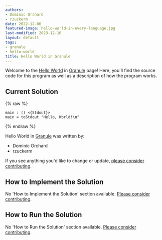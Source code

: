 ```yaml
---
authors:
- Dominic Orchard
- rzuckerm
date: 2022-12-06
featured-image: hello-world-in-every-language.jpg
last-modified: 2023-12-16
layout: default
tags:
- granule
- hello-world
title: Hello World in Granule
---
```


Welcome to the [Hello World](https://sampleprograms.io/projects/hello-world) in [Granule](https://sampleprograms.io/languages/granule) page! Here, you'll find the source code for this program as well as a description of how the program works.

## Current Solution

{% raw %}

```granule
main : () <{Stdout}>
main = toStdout "Hello, World!\n"

```

{% endraw %}

Hello World in [Granule](https://sampleprograms.io/languages/granule) was written by:

- Dominic Orchard
- rzuckerm

If you see anything you'd like to change or update, [please consider contributing](https://github.com/TheRenegadeCoder/sample-programs).

## How to Implement the Solution

No 'How to Implement the Solution' section available. [Please consider contributing](https://github.com/TheRenegadeCoder/sample-programs-website).

## How to Run the Solution

No 'How to Run the Solution' section available. [Please consider contributing](https://github.com/TheRenegadeCoder/sample-programs-website).